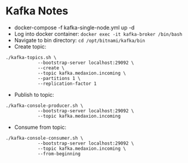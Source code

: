 # Kafka Notes

* docker-compose -f kafka-single-node.yml up -d
* Log into docker container: `docker exec -it kafka-broker /bin/bash`
* Navigate to bin directory: `cd /opt/bitnami/kafka/bin`
* Create topic:
```
./kafka-topics.sh \
            --bootstrap-server localhost:29092 \
            --create \
            --topic kafka.medaxion.incoming \
            --partitions 1 \
            --replication-factor 1
```
* Publish to topic:
```
./kafka-console-producer.sh \
            --bootstrap-server localhost:29092 \
            --topic kafka.medaxion.incoming
```
* Consume from topic:
```
./kafka-console-consumer.sh \
            --bootstrap-server localhost:29092 \
            --topic kafka.medaxion.incoming \
            --from-beginning
```